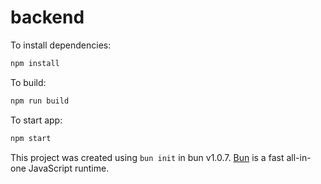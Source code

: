 # backend

To install dependencies:

```bash
npm install
```

To build:

```bash
npm run build
```

To start app:

```bash
npm start
```

This project was created using `bun init` in bun v1.0.7. [Bun](https://bun.sh) is a fast all-in-one JavaScript runtime.
